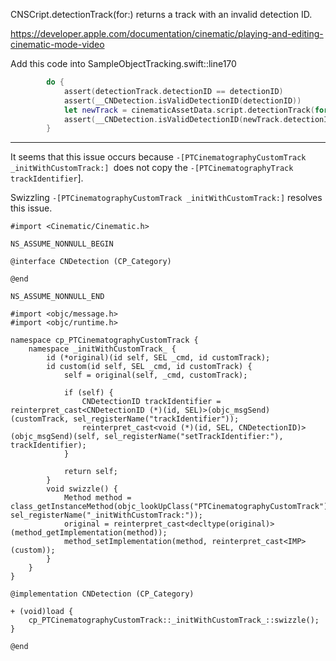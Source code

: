 CNSCript.detectionTrack(for:) returns a track with an invalid detection ID.

https://developer.apple.com/documentation/cinematic/playing-and-editing-cinematic-mode-video

Add this code into SampleObjectTracking.swift::line170

```swift
        do {
            assert(detectionTrack.detectionID == detectionID)
            assert(__CNDetection.isValidDetectionID(detectionID))
            let newTrack = cinematicAssetData.script.detectionTrack(for: detectionID)!
            assert(__CNDetection.isValidDetectionID(newTrack.detectionID)) // Fails
        }
```

---

It seems that this issue occurs because `-[PTCinematographyCustomTrack _initWithCustomTrack:] `does not copy the `-[PTCinematographyTrack trackIdentifier`].

Swizzling `-[PTCinematographyCustomTrack _initWithCustomTrack:]` resolves this issue.

```objc
#import <Cinematic/Cinematic.h>

NS_ASSUME_NONNULL_BEGIN

@interface CNDetection (CP_Category)

@end

NS_ASSUME_NONNULL_END

#import <objc/message.h>
#import <objc/runtime.h>

namespace cp_PTCinematographyCustomTrack {
    namespace _initWithCustomTrack_ {
        id (*original)(id self, SEL _cmd, id customTrack);
        id custom(id self, SEL _cmd, id customTrack) {
            self = original(self, _cmd, customTrack);
            
            if (self) {
                CNDetectionID trackIdentifier = reinterpret_cast<CNDetectionID (*)(id, SEL)>(objc_msgSend)(customTrack, sel_registerName("trackIdentifier"));
                reinterpret_cast<void (*)(id, SEL, CNDetectionID)>(objc_msgSend)(self, sel_registerName("setTrackIdentifier:"), trackIdentifier);
            }
            
            return self;
        }
        void swizzle() {
            Method method = class_getInstanceMethod(objc_lookUpClass("PTCinematographyCustomTrack"), sel_registerName("_initWithCustomTrack:"));
            original = reinterpret_cast<decltype(original)>(method_getImplementation(method));
            method_setImplementation(method, reinterpret_cast<IMP>(custom));
        }
    }
}

@implementation CNDetection (CP_Category)

+ (void)load {
    cp_PTCinematographyCustomTrack::_initWithCustomTrack_::swizzle();
}

@end
```
